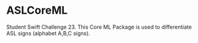 # ASLCoreML
Student Swift Challenge 23.  This Core ML Package is used to differentiate ASL signs (alphabet A,B,C signs).
